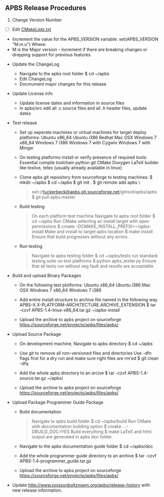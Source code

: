 APBS Release Procedures
-----------------------
 1. Change Version Number
 - [ ] Edit [CMakeLists.txt]([https://github.com/Electrostatics/apbs-pdb2pqr/blob/master/apbs/CMakeLists.txt)
 - Increment the value for the APBS_VERSION variable:
     set(APBS_VERSION "M.m.u")
     Where:
 - M is the Major version - increment if there are breaking changes or dropping support for previous features
     
     
     
 * Update the ChangeLog
   - Navigate to the apbs root folder
     $ cd ~/apbs
   - Edit ChangeLog
   - Docmument major changes for this release
   
   
   
 * Update License info
   - Update license dates and information in source files
   - In apbs/src edit all .c source files and all .h header files, update dates
   
   
   
 * Test release
 
   - Set up seperate machines or virtual machines for target deploy platforms:
     Ubuntu x86_64
     Ubuntu i386
     Redhat
     Mac OSX
     Windows 7 x86_64
     Windows 7 i386
     Windows 7 with Cygwin
     Windows 7 with Mingw
     
   - On testing platforms install or verify presence of required tools:
     Essential compile toolchain 
     python
     git
     CMake
     Doxygen
     LaTeX builder like texlive, tetex (usually already available in linux)
     
   - Clone apbs git repository from sourceforge to testing machines:
     $ mkdir ~/apbs
     $ cd ~/apbs
     $ git init .
     $ git remote add apbs \
     > ssh://tuckerbeck@apbs.git.sourceforge.net/gitroot/apbs/apbs 
     $ git pull apbs master
       
   - Build testing
     > On each platform test machine
     > Navigate to apbs root folder
       $ cd ~/apbs
     > Run CMake selecting an install target with open permissions
       $ cmake -DCMAKE_INSTALL_PREFIX=~/apbs-install
     > Make and install to target apbs location
       $ make install
     > Ensure that build progresses without any errors.
     
   - Run testing
     > Navigate to apbs testing folder
       $ cd ~/apbs/tests
     > run standard testing suite on test platforms
       $ python apbs_tester.py
     > Ensure that all tests run without seg fault and results are acceptable
     
     
     
 * Build and upload Binary Packages
 
   - On the following test plotforms:
     Ubuntu x86_64
     Ubuntu i386
     Mac OSX
     Windows 7 x86_64
     Windows 7 i386
     
   - Add entire install structure to archive file named in the following way
     APBS-X.X-PLATFORM-ARCHITECTURE.ARCHIVE_EXTENSION
     $ tar -czvf APBS-1.4-linux-x86_64.tar.gz ~/apbs-install
     
   - Upload the archive to apbs project on sourceforge
     https://sourceforge.net/projects/apbs/files/apbs/
     
     
     
 * Upload Source Package
 
   - On development machine, Navigate to apbs directory
     $ cd ~/apbs
   
   - Use git to remove all non-versioned files and directories
     Use -dfn flags first for a dry run and make sure right files are rm'ed
     $ git clean -dfq
     
   - Add the whole apbs directory to an arcive
     $ tar -czvf APBS-1.4-source.tar.gz ~/apbs/
     
   - Upload the archive to apbs project on sourceforge
     https://sourceforge.net/projects/apbs/files/apbs/
     
     
     
 * Upload Package Programmer Guide Package
 
   - Build documentation
     > Navigate to apbs build folder
       $ cd ~/apbs/build
     > Run CMake with documentation building option
       $ cmake .. -DBUILD_DOC=YES
     > Build everything
       $ make
     > LaTeX and html output are generated in apbs doc folder
     
   - Navigate to the apbs documentation guide folder
     $ cd ~/apbs/doc
     
   - Add the whole programmer guide directory to an archive
     $ tar -czvf APBS-1.4-programmer_guide.tar.gz
     
   - Upload the archive to apbs project on sourceforge
     https://sourceforge.net/projects/apbs/files/apbs/

 * Update http://www.poissonboltzmann.org/apbs/release-history with new release information.
<!--stackedit_data:
eyJoaXN0b3J5IjpbLTExNTUyMTk3OF19
-->